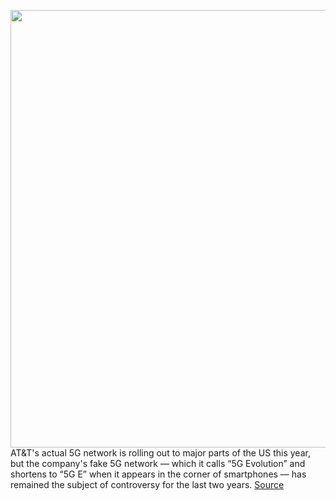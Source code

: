 <img src='https://cdn.vox-cdn.com/thumbor/8c5Zinehr84om45IVg4qk40Tj5U=/0x0:2040x1360/1200x800/filters:focal(857x517:1183x843)/cdn.vox-cdn.com/uploads/chorus_image/image/66822032/acastro_180322_1777_0001.0.jpg' width='700px' /><br/>
AT&T's actual 5G network is rolling out to major parts of the US this year, but the company's fake 5G network — which it calls “5G Evolution” and shortens to “5G E” when it appears in the corner of smartphones — has remained the subject of controversy for the last two years.
<a href='https://www.theverge.com/2020/5/20/21265048/att-5g-e-misleading-advertising-recommendation-narb'> Source <a/>